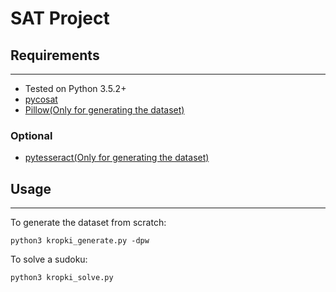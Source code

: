 # SAT Project
## Requirements
-----
 * Tested on Python 3.5.2+
 * [pycosat](https://pypi.python.org/pypi/pycosat)
 * [Pillow(Only for generating the dataset)](https://pillow.readthedocs.io/en/latest/installation.html)
### Optional
 * [pytesseract(Only for generating the dataset)](https://github.com/madmaze/pytesseract)

## Usage
-----
To generate the dataset from scratch:
```
python3 kropki_generate.py -dpw
```

To solve a sudoku:
```
python3 kropki_solve.py
```
